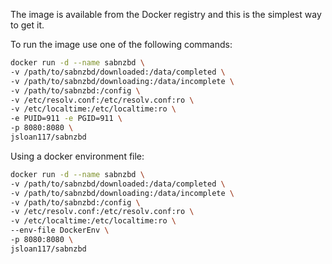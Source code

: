The image is available from the Docker registry and this is the simplest way to get it.

To run the image use one of the following commands:

```bash
docker run -d --name sabnzbd \
-v /path/to/sabnzbd/downloaded:/data/completed \
-v /path/to/sabnzbd/downloading:/data/incomplete \
-v /path/to/sabnzbd:/config \
-v /etc/resolv.conf:/etc/resolv.conf:ro \
-v /etc/localtime:/etc/localtime:ro \
-e PUID=911 -e PGID=911 \
-p 8080:8080 \
jsloan117/sabnzbd
```

Using a docker environment file:

```bash
docker run -d --name sabnzbd \
-v /path/to/sabnzbd/downloaded:/data/completed \
-v /path/to/sabnzbd/downloading:/data/incomplete \
-v /path/to/sabnzbd:/config \
-v /etc/resolv.conf:/etc/resolv.conf:ro \
-v /etc/localtime:/etc/localtime:ro \
--env-file DockerEnv \
-p 8080:8080 \
jsloan117/sabnzbd
```
